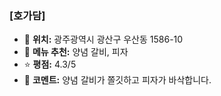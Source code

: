 ### [호가담]
- 📍 **위치:** 광주광역시 광산구 우산동 1586-10
- 🍴 **메뉴 추천:** 양념 갈비, 피자
- ⭐ **평점:** 4.3/5
- 💬 **코멘트:** 양념 갈비가 쫄깃하고 피자가 바삭합니다. 

